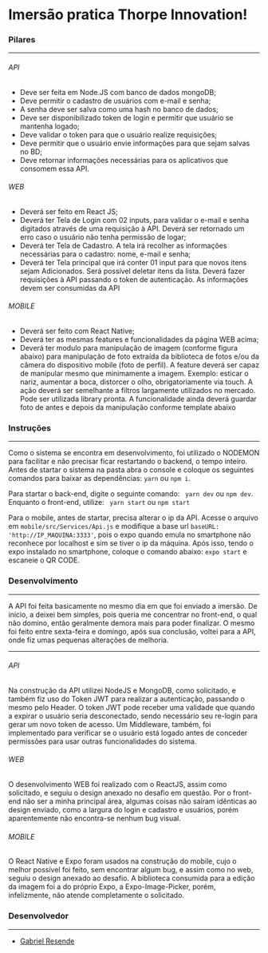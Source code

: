 # Imersão pratica Thorpe Innovation!

### Pilares

------------

###### API
- Deve ser feita em Node.JS com banco de dados mongoDB;
- Deve permitir o cadastro de usuários com e-mail e senha;
- A senha deve ser salva como uma hash no banco de dados;
- Deve ser disponibilizado token de login e permitir que usuário se mantenha logado;
- Deve validar o token para que o usuário realize requisições;
- Deve permitir que o usuário envie informações para que sejam salvas no BD;
- Deve retornar informações necessárias para os aplicativos que consomem essa API.

###### WEB
- Deverá ser feito em React JS;
- Deverá ter Tela de Login com 02 inputs, para validar o e-mail e senha digitados através de uma requisição à API. Deverá ser retornado um erro caso o usuário não tenha permissão de logar;
- Deverá ter Tela de Cadastro. A tela irá recolher as informações necessárias para o cadastro: nome, e-mail e senha;
- Deverá ter Tela principal que irá conter 01 input para que novos itens sejam
 Adicionados. Será possível deletar itens da lista. Deverá fazer requisições à API passando o token de autenticação. As informações devem ser consumidas da API

######  MOBILE
- Deverá ser feito com React Native;
- Deverá ter as mesmas features e funcionalidades da página WEB acima;
- Deverá ter modulo para manipulação de imagem (conforme figura
 abaixo) para manipulação de foto extraída da biblioteca de fotos e/ou da câmera do dispositivo mobile (foto de perfil). A feature deverá ser capaz de manipular mesmo que minimamente a imagem. Exemplo: esticar o nariz, aumentar a boca, distorcer o olho, obrigatoriamente via touch. A ação deverá ser semelhante a filtros largamente utilizados no mercado. Pode ser utilizada library pronta. A funcionalidade ainda deverá guardar foto de antes e depois da manipulação conforme template abaixo

### Instruções

------------

Como o sistema se encontra em desenvolvimento, foi utilizado o NODEMON para facilitar e não precisar ficar restartando o backend, o tempo inteiro.
Antes de startar o sistema na pasta abra o console e coloque os seguintes comandos para baixar as dependências: `yarn` ou `npm i`.

Para startar o back-end, digite o seguinte comando: ` yarn dev` ou `npm dev`. Enquanto o front-end, utilize: ` yarn start` ou `npm start`

Para o mobile, antes de startar, precisa alterar o ip da API. Acesse o arquivo em `mobile/src/Services/Api.js` e modifique a base url `baseURL: 'http://IP_MAQUINA:3333'`, pois o expo quando emula no smartphone não reconhece por localhost e sim se tiver o ip da máquina.
Após isso, tendo o expo instalado no smartphone, coloque o comando abaixo: `expo start` e escaneie o QR CODE.

### Desenvolvimento

------------

A API foi feita basicamente no mesmo dia em que foi enviado a imersão. De início, a deixei bem simples, pois queria me concentrar no front-end, o qual não domino, então geralmente demora mais para poder finalizar. O mesmo foi feito entre sexta-feira e domingo, após sua conclusão, voltei para a API, onde fiz umas pequenas alterações de melhoria.

------------

###### API
Na construção da API utilizei NodeJS e MongoDB, como solicitado, e também fiz uso do Token JWT para realizar a autenticação, passando o mesmo pelo Header. O token JWT pode receber uma validade que quando a expirar o usuário seria desconectado, sendo necessário seu re-login para gerar um novo token de acesso. Um Middleware, também, foi implementado para verificar se o usuário está logado antes de conceder permissões para usar outras funcionalidades do sistema.

###### WEB
O desenvolvimento WEB foi realizado com o ReactJS, assim como solicitado, e seguiu o design anexado no desafio em questão. Por o front-end não ser a minha principal área, algumas coisas não saíram idênticas ao design enviado, como a largura do login e cadastro e usuários, porém aparentemente não encontra-se nenhum bug visual.

###### MOBILE
O React Native e Expo foram usados na construção do mobile, cujo o melhor possível foi feito, sem encontrar algum bug, e assim como no web, seguiu o design anexado ao desafio. A biblioteca consumida para a edição da imagem foi a do próprio Expo, a Expo-Image-Picker, porém, infelizmente, não atende completamente o solicitado.

### Desenvolvedor

------------

- [Gabriel Resende](https://github.com/Sprained "Gabriel Resende")

